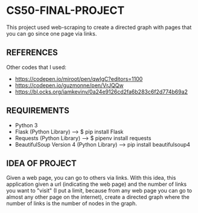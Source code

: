 # CS50-FINAL-PROJECT
This project used web-scraping to create a directed graph with pages that you can go since one page via links.

## REFERENCES
Other codes that I used: 
  * https://codepen.io/miroot/pen/qwIgC?editors=1100
  * https://codepen.io/guzmonne/pen/VrJQQw
  * https://bl.ocks.org/iamkevinv/0a24e9126cd2fa6b283c6f2d774b69a2
  
 
## REQUIREMENTS
  * Python 3
  * Flask (Python Library) --> $ pip install Flask
  * Requests (Python Library) --> $ pipenv install requests
  * BeautifulSoup Version 4 (Python Library) --> pip install beautifulsoup4
  
## IDEA OF PROJECT
  Given a web page, you can go to others via links. 
  With this idea, this application given a url (indicating the web page) and the number of links you want to "visit" 
  (I put a limit, because from any web page you can go to almost any other page on the internet), create a directed 
  graph where the number of links is the number of nodes in the graph.
